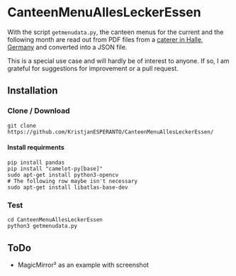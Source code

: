 # CanteenMenuAllesLeckerEssen

With the script `getmenudata.py`, the canteen menus for the current and the following month are read out from PDF files from a [caterer in Halle, Germany](https://www.alles-lecker-essen.de) and converted into a JSON file.

This is a special use case and will hardly be of interest to anyone. If so, I am grateful for suggestions for improvement or a pull request.

## Installation

### Clone / Download
```
git clone https://github.com/KristjanESPERANTO/CanteenMenuAllesLeckerEssen/
```

#### Install requirments
```
pip install pandas
pip install "camelot-py[base]"
sudo apt-get install python3-opencv
# The following row maybe isn't necessary
sudo apt-get install libatlas-base-dev
```

### Test
```
cd CanteenMenuAllesLeckerEssen
python3 getmenudata.py
```

## ToDo
- MagicMirror² as an example with screenshot
